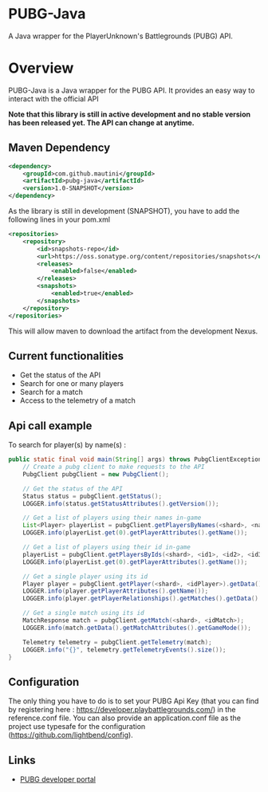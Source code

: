 # PUBG-Java
A Java wrapper for the PlayerUnknown's Battlegrounds (PUBG) API.

# Overview
PUBG-Java is a Java wrapper for the PUBG API. It provides an easy way to interact with the official API

**Note that this library is still in active development and no stable version has been released yet. The API can change at anytime.**

## Maven Dependency
```xml
<dependency>
    <groupId>com.github.mautini</groupId>
    <artifactId>pubg-java</artifactId>
    <version>1.0-SNAPSHOT</version>
</dependency>
```

As the library is still in development (SNAPSHOT), you have to add the following lines in your pom.xml
```xml
<repositories>
    <repository>
        <id>snapshots-repo</id>
        <url>https://oss.sonatype.org/content/repositories/snapshots</url>
        <releases>
            <enabled>false</enabled>
        </releases>
        <snapshots>
            <enabled>true</enabled>
        </snapshots>
    </repository>
</repositories>
```
This will allow maven to download the artifact from the development Nexus.

## Current functionalities
- Get the status of the API
- Search for one or many players
- Search for a match
- Access to the telemetry of a match

## Api call example
To search for player(s) by name(s) :
```java
public static final void main(String[] args) throws PubgClientException {
    // Create a pubg client to make requests to the API
    PubgClient pubgClient = new PubgClient();

    // Get the status of the API
    Status status = pubgClient.getStatus();
    LOGGER.info(status.getStatusAttributes().getVersion());

    // Get a list of players using their names in-game
    List<Player> playerList = pubgClient.getPlayersByNames(<shard>, <name1>, <name2>, <name3>).getData();
    LOGGER.info(playerList.get(0).getPlayerAttributes().getName());

    // Get a list of players using their id in-game
    playerList = pubgClient.getPlayersByIds(<shard>, <id1>, <id2>, <id3>).getData();
    LOGGER.info(playerList.get(0).getPlayerAttributes().getName());

    // Get a single player using its id
    Player player = pubgClient.getPlayer(<shard>, <idPlayer>).getData();
    LOGGER.info(player.getPlayerAttributes().getName());
    LOGGER.info(player.getPlayerRelationships().getMatches().getData().get(0).getId());

    // Get a single match using its id
    MatchResponse match = pubgClient.getMatch(<shard>, <idMatch>);
    LOGGER.info(match.getData().getMatchAttributes().getGameMode());

    Telemetry telemetry = pubgClient.getTelemetry(match);
    LOGGER.info("{}", telemetry.getTelemetryEvents().size());
}
```

## Configuration
The only thing you have to do is to set your PUBG Api Key (that you can find by registering here : https://developer.playbattlegrounds.com/) in the reference.conf file.
You can also provide an application.conf file as the project use typesafe for the configuration (https://github.com/lightbend/config).

## Links
- [PUBG developer portal](https://developer.playbattlegrounds.com/)